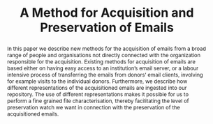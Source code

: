 ---
abstract: In this paper we describe new methods for the acquisition of emails from
  a broad range of people and organisations not directly connected with the organization
  responsible for the acquisition. Existing methods for acquisition of emails are
  based either on having easy access to an institution’s email server, or a labour
  intensive process of transferring the emails from donors’ email clients, involving
  for example visits to the individual donors. Furthermore, we describe how different
  representations of the acquisitioned emails are ingested into our repository. The
  use of different representations makes it possible for us to perform a fine grained
  file characterisation, thereby facilitating the level of preservation watch we want
  in connection with the preservation of the acquisitioned emails.
creators:
- Jensen, Claus
- Hedegaard, Christen
date: null
document_url: https://services.phaidra.univie.ac.at/api/object/o:502847/download
grand_parent: iPRES
institutions: []
keywords: []
landing_page_url: https://phaidra.univie.ac.at/o:502847
language: eng
layout: publication
license: CC BY-NC-SA 3.0 AT
notes_url: null
parent: iPRES 2016
publication_type: paper
size: 658072
slides_url: null
source_name: iPRES
title: A Method for Acquisition and Preservation of Emails
year: 2016
---